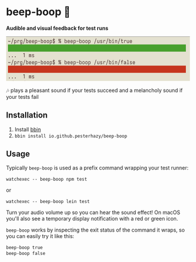 # beep-boop 🤖

**Audible and visual feedback for test runs**

![screenshot](screenshot.png)

🎶 plays a pleasant sound if your tests succeed and a melancholy sound if your tests fail

## Installation

1. Install [bbin](https://github.com/babashka/bbin)
2. `bbin install io.github.pesterhazy/beep-boop`

## Usage

Typically `beep-boop` is used as a prefix command wrapping your test runner:

```
watchexec -- beep-boop npm test
```

or 

```
watchexec -- beep-boop lein test
```

Turn your audio volume up so you can hear the sound effect! On macOS you'll also see a temporary display notification with a red or green icon.

`beep-boop` works by inspecting the exit status of the command it wraps, so you can easily try it like this:

```
beep-boop true
beep-boop false
```

